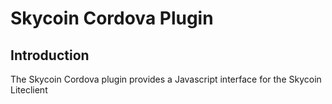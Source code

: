 # Skycoin Cordova Plugin

## Introduction

The Skycoin Cordova plugin provides a Javascript interface for the Skycoin Liteclient
